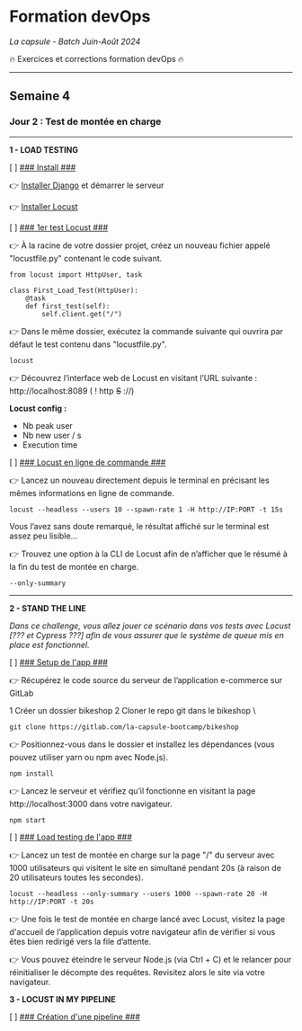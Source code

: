 # Formation devOps
_La capsule - Batch Juin-Août 2024_

:fire: Exercices et corrections formation devOps :fire:

---

## Semaine 4

### Jour 2 : Test de montée en charge ###

---

**1 - LOAD TESTING**

[ ] <ins>### Install ###</ins>

👉 [Installer Django](https://ariane.lacapsule.academy/batch/slide/65f2c8bfd81f64001d211e68) et démarrer le serveur

👉 [Installer Locust](https://docs.locust.io/en/stable/installation.html)

[ ] <ins>### 1er test Locust ###</ins>

👉 À la racine de votre dossier projet, créez un nouveau fichier appelé "locustfile.py" contenant le code suivant.

```
from locust import HttpUser, task

class First_Load_Test(HttpUser):
    @task
    def first_test(self):
        self.client.get("/")
```

👉 Dans le même dossier, exécutez la commande suivante qui ouvrira par défaut le test contenu dans "locustfile.py".  

```
locust
```

👉 Découvrez l’interface web de Locust en visitant l’URL suivante : http://localhost:8089
( ! http ~~S~~ ://) 

**Locust config :**
- Nb peak user
- Nb new user / s
- Execution time

[ ] <ins>### Locust en ligne de commande ###</ins>

👉 Lancez un nouveau directement depuis le terminal en précisant les mêmes informations en ligne de commande.

```
locust --headless --users 10 --spawn-rate 1 -H http://IP:PORT -t 15s
```

Vous l’avez sans doute remarqué, le résultat affiché sur le terminal est assez peu lisible…

👉 Trouvez une option à la CLI de Locust afin de n’afficher que le résumé à la fin du test de montée en charge.

```
--only-summary
```

---

**2 -  STAND THE LINE**

_Dans ce challenge, vous allez jouer ce scénario dans vos tests avec Locust [??? et Cypress ???] afin de vous assurer que le système de queue mis en place est fonctionnel._

[ ] <ins>### Setup de l'app ###</ins>

👉 Récupérez le code source du serveur de l’application e-commerce sur GitLab 

1 Créer un dossier bikeshop
2 Cloner le repo git dans le bikeshop \

```
git clone https://gitlab.com/la-capsule-bootcamp/bikeshop
```

👉 Positionnez-vous dans le dossier et installez les dépendances (vous pouvez utiliser yarn ou npm avec Node.js).

```
npm install
```

👉 Lancez le serveur et vérifiez qu’il fonctionne en visitant la page http://localhost:3000 dans votre navigateur.

```
npm start
```

[ ] <ins>### Load testing de l'app ###</ins>

👉 Lancez un test de montée en charge sur la page "/" du serveur avec 1000 utilisateurs qui visitent le site en simultané pendant 20s (à raison de 20 utilisateurs toutes les secondes).

```
locust --headless --only-summary --users 1000 --spawn-rate 20 -H http://IP:PORT -t 20s
```

👉 Une fois le test de montée en charge lancé avec Locust, visitez la page d'accueil de l’application depuis votre navigateur afin de vérifier si vous êtes bien redirigé vers la file d’attente.

👉 Vous pouvez éteindre le serveur Node.js (via Ctrl + C) et le relancer pour réinitialiser le décompte des requêtes. Revisitez alors le site via votre navigateur.

**3 - LOCUST IN MY PIPELINE**

[ ] <ins>### Création d'une pipeline ###</ins>

